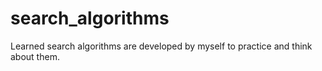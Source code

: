 # search_algorithms
Learned search algorithms are developed by myself to practice and think about them.

